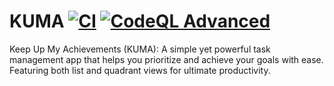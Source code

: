 # KUMA [![CI](https://github.com/Y-Walter/KUMA/actions/workflows/ci.yml/badge.svg?branch=main)](https://github.com/Y-Walter/KUMA/actions/workflows/ci.yml) [![CodeQL Advanced](https://github.com/Y-Walter/KUMA/actions/workflows/codeql.yml/badge.svg?branch=main)](https://github.com/Y-Walter/KUMA/actions/workflows/codeql.yml)
Keep Up My Achievements (KUMA): A simple yet powerful task management app that helps you prioritize and achieve your goals with ease. Featuring both list and quadrant views for ultimate productivity.
